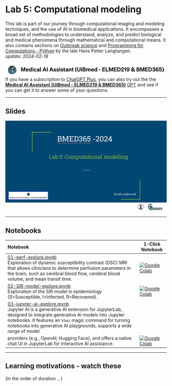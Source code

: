 # Lab 5: Computational modeling

This lab is part of our journey through computational imaging and modeling techniques, and the use of AI in biomedical applications. It encompasses a broad set of methodologies to understand, analyze, and predict biological and medical phenomena through mathematical and computational means.  It also contains sections on [Outbreak science](./outbreak-science-extra) and [Programming for Computations - Python](./prog4comp-SL-HPL-extra) by the late Hans Petter Langtangen.<br>  _update: 2024-02-18_


<!-- ![img](../assets/GPT-MedAI.png)<br> -->
<img src="../assets/GPT-MedAI.png" width="600"><br>
If you have a subscription to [ChatGPT Plus](https://openai.com/blog/chatgpt-plus), you can also try out the the [**Medical AI Assistant (UiBmed - ELMED219 & BMED365)**](https://chat.openai.com/g/g-d90dfN17H-medical-ai-assistant-uibmed-elmed219-bmed365) [GPT](https://openai.com/blog/introducing-gpts) and see if you can get it to answer some of your questions.

---------------

## Slides

<a href="https://docs.google.com/presentation/d/e/2PACX-1vRp-nRE9vG-SM8egBxQ8tVO_WOkWaGR8DGgS7qEMVHX8EEcO7T-jyeJy6rFsjpDhJ_2VDvL-tLmRu5e/pub?start=false&loop=false&delayms=3000 "><img src="assets/Lab5-slide-0.png"></a>


<!--
<img src="assets/Lab3-slide-0.png">
-->

------
## Notebooks

| Notebook    |      1-Click Notebook     
|:----------|------|
|  [01-perf-explore.ipynb](https://nbviewer.org/github/MMIV-ML/BMED365/blob/main/Lab5-Comp-Model/notebooks/01-perf-explore.ipynb) <br> Exploration of dynamic susceptibility contrast (DSC) MRI that allows clinicians to determine perfusion parameters in the brain, such as cerebral blood flow, cerebral blood volume, and mean transit time.| [![Google Colab](https://colab.research.google.com/assets/colab-badge.svg)](https://colab.research.google.com/github/MMIV-ML/BMED365/blob/main/Lab5-Comp-Model/notebooks/01-perf-explore.ipynb)
|  [02-SIR-model-explore.ipynb](https://nbviewer.org/github/MMIV-ML/BMED365/blob/main/Lab5-Comp-Model/notebooks/02-SIR-model-explore.ipynb) <br> Exploration of the SIR model in epidemiology (S=Susceptible, I=Infected, R=Recovered).| [![Google Colab](https://colab.research.google.com/assets/colab-badge.svg)](https://colab.research.google.com/github/MMIV-ML/BMED365/blob/main/Lab5-Comp-Model/notebooks/02-SIR-model-explore.ipynb)
| [03-jupyter-ai-explore.ipynb](https://nbviewer.org/github/MMIV-ML/BMED365/blob/main/Lab5-Comp-Model/notebooks/03-jupyter-ai-explore.ipynb) <br> Jupyter AI is a generative AI extension for JupyterLab, designed to integrate generative AI models into Jupyter notebooks. It features an `%%ai` magic command for turning notebooks into generative AI playgrounds, supports a wide range of model 
providers (e.g., OpenAI, Hugging Face), and offers a native chat UI in JupyterLab for interactive AI assistance.| [![Google Colab](https://colab.research.google.com/assets/colab-badge.svg)](https://colab.research.google.com/github/MMIV-ML/BMED365/blob/main/Lab5-Comp-Model/notebooks/03-jupyter-ai-explore.ipynb)

-----

## Learning motivations - watch these
(in the order of duration ...)

